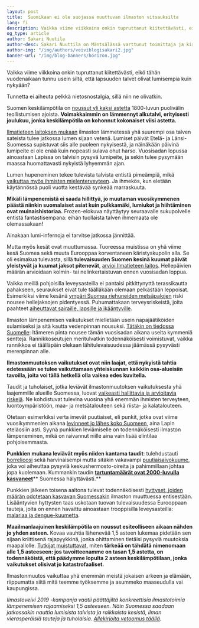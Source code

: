 ```yaml
---
layout: post
title:  Suomikaan ei ole suojassa muuttuvan ilmaston vitsauksilta
lang: fi
description: Vaikka viime viikkoina onkin tupruttanut kiitettävästi, eikö tähän vuodenaikaan tunnu usein siltä, että lapsuuden talvet olivat lumisempia kuin nykyään?
og_type: article
author: Sakari Nuutila
author-desc: Sakari Nuuttila on Mäntsälässä varttunut toimittaja ja kirjoittaja, jonka ilmastoahdistuksen laukaisi jo aikoinaan teini-iässä altistuminen epämiellyttävälle totuudelle.
author-img: "/img/authors/veiviblogisakari2.jpg"
banner-url: "/img/blog-banners/horizon.jpg"
---
```


Vaikka viime viikkoina onkin tupruttanut kiitettävästi, eikö tähän vuodenaikaan tunnu usein siltä, että lapsuuden talvet olivat lumisempia kuin nykyään?

Tunnetta ei aiheuta pelkkä nietosnostalgia, sillä niin ne olivatkin.

Suomen keskilämpötila on [noussut yli kaksi astetta](https://ilmasto-opas.fi/fi/ilmastonmuutos/suomen-muuttuva-ilmasto/-/artikkeli/16266ad3-e5f5-4987-8760-2b74655182d5/suomen-ilmasto-on-lammennyt.html) 1800-luvun puolivälin teollistumisen ajoista. **Voimakkaimmin on lämmennyt alkutalvi, erityisesti joulukuu, jonka keskilämpötila on kohonnut kokonaiset viisi astetta.**

[Ilmatieteen laitoksen mukaan](https://ilmasto-opas.fi/fi/ilmastonmuutos/suomen-muuttuva-ilmasto/-/artikkeli/4dbb7860-1c3c-4da1-b024-a653585f1024/lumi-vahenee.html) ilmaston lämmetessä yhä suurempi osa talven sateista tulee jatkossa lumen sijaan vetenä. Lumiset päivät Etelä- ja Länsi-Suomessa supistuvat siis alle puoleen nykyisestä, ja näinäkään päivinä lumipeite ei ole enää kuin nopeasti sulava ohut harso. Vuosisadan lopussa ainoastaan Lapissa on talvisin pysyvä lumipeite, ja sekin tulee pysymään maassa huomattavasti nykyistä lyhyemmän ajan.

Lumen hupeneminen tekee tulevista talvista entistä pimeämpiä, mikä [vaikuttaa myös ihmisten mielenterveyteen](https://ilmasto-opas.fi/fi/ilmastonmuutos/vaikutukset/-/artikkeli/0b9d5f8d-3562-4e1a-a5cf-9b1be3f550c9/suorat-terveysvaikutukset.html). Ja ihmekös, kun eletään käytännössä puoli vuotta kestävää synkeää marraskuuta.

**Mikäli lämpenemistä ei saada hillittyä, jo muutaman vuosikymmenen päästä niinkin suomalaiset asiat kuin pulkkamäki, lumiukot ja hiihtäminen ovat muinaishistoriaa.** Frozen-elokuva näyttäytyy seuraavalle sukupolvelle entistä fantastisempana: eihän tuollaista talven ihmemaata ole olemassakaan!

Ainakaan lumi-infernoja ei tarvitse jatkossa jännittää.

Mutta myös kesät ovat muuttumassa. Tuoreessa muistissa on yhä viime kesä Suomea sekä muuta Eurooppaa korventaneen käristyskupolin alla. Se oli esimakua tulevasta, sillä **tulevaisuuden Suomen kesinä kuumat päivät yleistyvät ja kuumat jaksot pitenevät**, [arvioi Ilmatieteen laitos](https://ilmasto-opas.fi/fi/ilmastonmuutos/suomen-muuttuva-ilmasto/-/artikkeli/dfe79a73-08ea-4686-8463-811b87f53e44/lampotilat-kohoavat.html). Hellepäivien määrän arvioidaan kolmin- tai nelinkertaistuvan ennen vuosisadan loppua.

Vaikka meillä pohjoisilla leveysasteilla ei pantaisi pitkittynyttä terassikautta pahakseen, seuraukset eivät tule täälläkään olemaan pelkästään leppoisat. Esimerkiksi viime kesänä [ympäri Suomea riehuneiden metsäpalojen](https://ilmasto-opas.fi/fi/ajankohtaista/uutinen/-/artikkeli/8f408ffe-4907-4b4b-9d38-d8d196069368/saa-ja-ilmastoriskeihin-voidaan-varautua.html) riski nousee hellejaksojen pidentyessä. Puhumattakaan terveysriskeistä, joita paahteet [aiheuttavat sairaille, lapsille ja ikääntyville](https://ilmasto-opas.fi/fi/ilmastonmuutos/vaikutukset/-/artikkeli/0b9d5f8d-3562-4e1a-a5cf-9b1be3f550c9/suorat-terveysvaikutukset.html).

Ilmaston lämpenemisen vaikutukset mielletään usein napajäätiköiden sulamiseksi ja sitä kautta vedenpinnan nousuksi. [Tätäkin on tiedossa Suomelle](https://ilmasto-opas.fi/fi/ilmastonmuutos/suomen-muuttuva-ilmasto/-/artikkeli/338246aa-d354-4607-b087-cd9e0d4a3d04/maankohoaminen-hillitsee-merenpinnan-nousua-suomen-rannikolla.html): Itämeren pinta nousee tämän vuosisadan aikana useita kymmeniä senttejä.  Rannikkoseutujen meritulvatkin todennäköisesti voimistuvat, vaikka rannikkoa ei täälläpäin olekaan lähitulevaisuudessa jäämässä pysyvästi merenpinnan alle.

**Ilmastonmuutoksen vaikutukset ovat niin laajat, että nykyistä tahtia edetessään se tulee vaikuttamaan yhteiskunnan kaikkiin osa-alueisiin tavoilla, joita voi tällä hetkellä olla vaikea edes kuvitella.**

Taudit ja tuholaiset, jotka leviävät ilmastonmuutoksen vaikutuksesta yhä laajemmille alueille Suomessa, luovat [vaikeasti hallittavia ja arvioitavia riskejä](https://ilmasto-opas.fi/fi/ajankohtaista/uutinen/-/artikkeli/8f408ffe-4907-4b4b-9d38-d8d196069368/saa-ja-ilmastoriskeihin-voidaan-varautua.html). Ne kohdistuvat tulevina vuosina yhä enemmän ihmisten terveyteen, luontoympäristöön, maa- ja metsätalouteen sekä riista- ja kalatalouteen.

Otetaan esimerkiksi verta imevät puutiaiset, eli punkit, jotka ovat viime vuosikymmenien aikana [levinneet jo lähes koko Suomeen](https://www.iltalehti.fi/kotimaa/a/201805132200940359), aina Lapin eteläosiin asti. Syynä punkkien leviämiselle on todennäköisesti ilmaston lämpeneminen, mikä on raivannut niille aina vain lisää elintilaa pohjoisemmasta.

**Punkkien mukana leviävät myös niiden kantama taudit**: tulehdustauti [borrelioosi](https://thl.fi/fi/web/infektiotaudit/taudit-ja-mikrobit/bakteeritaudit/borrelia) sekä harvinaisempi mutta sitäkin vakavampi [puutiaisaivokuume](https://thl.fi/fi/web/infektiotaudit/taudit-ja-mikrobit/virustaudit/puutiaisaivotulehdus), joka voi aiheuttaa pysyviä keskushermosto-oireita ja pahimmillaan johtaa jopa kuolemaan. Kummankin taudin [**tartuntamäärät ovat 2000-luvulla kasvaneet**](https://yle.fi/uutiset/3-8676715)** Suomessa hälyttävästi.**

Punkkien jälkeen toisena aaltona tulevat todennäköisesti [hyttyset, joiden määrän odotetaan kasvavan Suomessakin](https://yle.fi/uutiset/3-5287332) ilmaston muuttuessa entisestään. Lisääntyvien hyttysten taas uskotaan tuovan tulevaisuudessa Eurooppaan tauteja, joita on ennen havaittu ainoastaan trooppisilla leveysasteilla: [malariaa ja dengue-kuumetta](https://yle.fi/uutiset/3-10527056).

**Maailmanlaajuinen keskilämpötila on noussut esiteolliseen aikaan nähden jo yhden asteen.** Kovaa vauhtia lähenevää 1,5 asteen lukemaa pidetään sen sijaan kriittisenä rajapyykkinä, jonka ohittaminen tietäisi pysyviä muutoksia maapallolle. [Tutkijat muistuttavat](https://climate.nasa.gov/news/2458/why-a-half-degree-temperature-rise-is-a-big-deal/), miten **tärkeää on tähdätä nimenomaan alle 1,5 asteeseen: jos tavoitteenamme on tasan 1,5 astetta, on todennäköistä, että päädymme lopulta 2 asteen keskilämpötilaan, jonka vaikutukset olisivat jo katastrofaaliset.**

Ilmastonmuutos vaikuttaa yhä enemmän meistä jokaisen arkeen ja elämään, riippumatta siitä mitä teemme työksemme ja asummeko maaseudulla vai kaupungissa.

*Ilmastoveivi 2019 -kampanja vaatii päättäjiltä konkreettisia ilmastotoimia lämpenemisen rajaamiseksi 1,5 asteeseen. Näin Suomessa saadaan jatkossakin nauttia lumisista talvista ja raikkaista kesistä, ilman vierasperäisiä tauteja ja tuholaisia. *[*Allekirjoita vetoomus täällä*](https://www.ilmastoveivi2019.fi/)*.*